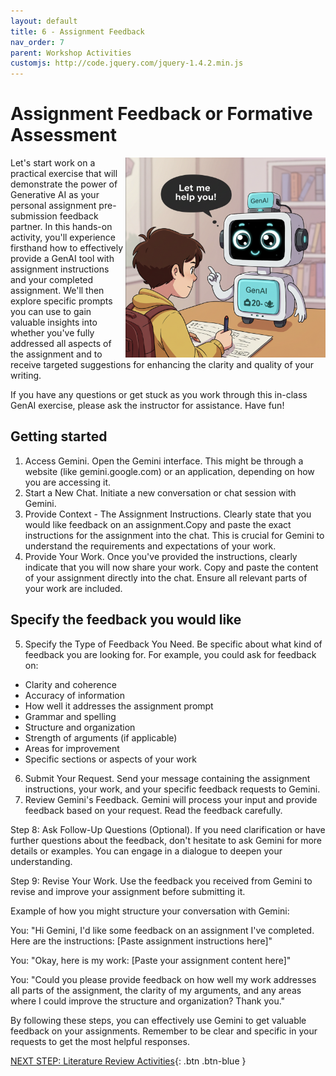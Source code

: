 ```yaml
---
layout: default
title: 6 - Assignment Feedback
nav_order: 7
parent: Workshop Activities
customjs: http://code.jquery.com/jquery-1.4.2.min.js
---
```


# Assignment Feedback or Formative Assessment
<img src="images/6-genai-feedback-2.png" style="float:right;width:320px;" alt="A computer helping a child with their assignment">
Let's start work on a practical exercise that will demonstrate the power of Generative AI as your personal assignment pre-submission feedback partner. In this hands-on activity, you'll experience firsthand how to effectively provide a GenAI tool with assignment instructions and your completed assignment. We'll then explore specific prompts you can use to gain valuable insights into whether you've fully addressed all aspects of the assignment and to receive targeted suggestions for enhancing the clarity and quality of your writing. 

If you have any questions or get stuck as you work through this in-class GenAI exercise, please ask the instructor for assistance.  Have fun!

## Getting started
1. Access Gemini. Open the Gemini interface. This might be through a website (like gemini.google.com) or an application, depending on how you are accessing it.
2. Start a New Chat. Initiate a new conversation or chat session with Gemini.
3. Provide Context - The Assignment Instructions. Clearly state that you would like feedback on an assignment.Copy and paste the exact instructions for the assignment into the chat. This is crucial for Gemini to understand the requirements and expectations of your work.
4. Provide Your Work. Once you've provided the instructions, clearly indicate that you will now share your work.
Copy and paste the content of your assignment directly into the chat. Ensure all relevant parts of your work are included.

## Specify the feedback you would like
5. Specify the Type of Feedback You Need. Be specific about what kind of feedback you are looking for. For example, you could ask for feedback on:
- Clarity and coherence
- Accuracy of information
- How well it addresses the assignment prompt
- Grammar and spelling
- Structure and organization
- Strength of arguments (if applicable)
- Areas for improvement
- Specific sections or aspects of your work
6. Submit Your Request. Send your message containing the assignment instructions, your work, and your specific feedback requests to Gemini.
7. Review Gemini's Feedback. Gemini will process your input and provide feedback based on your request. Read the feedback carefully.

Step 8: Ask Follow-Up Questions (Optional). If you need clarification or have further questions about the feedback, don't hesitate to ask Gemini for more details or examples. You can engage in a dialogue to deepen your understanding.

Step 9: Revise Your Work. Use the feedback you received from Gemini to revise and improve your assignment before submitting it.

Example of how you might structure your conversation with Gemini:

You: "Hi Gemini, I'd like some feedback on an assignment I've completed. Here are the instructions: [Paste assignment instructions here]"

You: "Okay, here is my work: [Paste your assignment content here]"

You: "Could you please provide feedback on how well my work addresses all parts of the assignment, the clarity of my arguments, and any areas where I could improve the structure and organization? Thank you."

By following these steps, you can effectively use Gemini to get valuable feedback on your assignments. Remember to be clear and specific in your requests to get the most helpful responses.

[NEXT STEP: Literature Review Activities](7-lit-review.html){: .btn .btn-blue }
